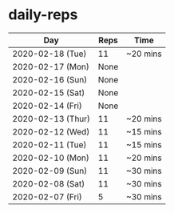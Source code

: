 # daily-reps

| Day | Reps | Time |
|-|-|-|
| 2020-02-18 (Tue) | 11 | ~20 mins |
| 2020-02-17 (Mon) | None | |
| 2020-02-16 (Sun) | None | |
| 2020-02-15 (Sat) | None | |
| 2020-02-14 (Fri) | None | |
| 2020-02-13 (Thur) | 11 | ~20 mins |
| 2020-02-12 (Wed) | 11 | ~15 mins |
| 2020-02-11 (Tue) | 11 | ~15 mins |
| 2020-02-10 (Mon) | 11 | ~20 mins |
| 2020-02-09 (Sun) | 11 | ~30 mins |
| 2020-02-08 (Sat) | 11 | ~30 mins |
| 2020-02-07 (Fri) | 5 | ~30 mins |
